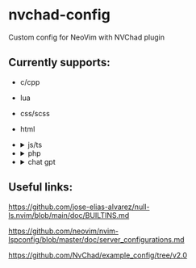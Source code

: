 # nvchad-config

Custom config for NeoVim with NVChad plugin

## Currently supports:

- c/cpp
- lua
- css/scss
- html
- <details>
    <summary>js/ts</summary>
    JavaScript and TypeScript linting requires eslint config
    
    To create one run: <code>npm init @eslint/config</code>
  </details>
- <details>
    <summary>php</summary>
    Realized through intelephense. Requires .git to work
    
    To create one run: <code>git init</code>
    
    Requires PHP installed on system for formatter to work.
  </details>
- <details>
  <summary>chat gpt</summary>
  Uses chatgpt.nvim plugin.

  Requires $OPENAI_API_KEY set as a variable in .bashrc

  For usage and more info visit: https://github.com/jackmort/chatgpt.nvim

  </details>

## Useful links:

https://github.com/jose-elias-alvarez/null-ls.nvim/blob/main/doc/BUILTINS.md

https://github.com/neovim/nvim-lspconfig/blob/master/doc/server_configurations.md

https://github.com/NvChad/example_config/tree/v2.0
